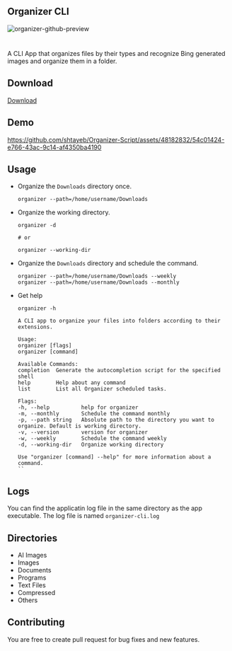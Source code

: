 ## Organizer CLI
![organizer-github-preview](https://github.com/shtayeb/Organizer-Script/assets/48182832/8bff8cee-c0de-45b4-ae17-9a76f2e9cd78)
#
A CLI App that organizes files by their types and recognize Bing generated images and organize them in a folder.

## Download 
[Download](https://github.com/shtayeb/Organizer-Script/releases)

## Demo
https://github.com/shtayeb/Organizer-Script/assets/48182832/54c01424-e766-43ac-9c14-af4350ba4190


## Usage
- Organize the `Downloads` directory once.
    ```shell
    organizer --path=/home/username/Downloads
    ```

- Organize the working directory.
    ```shell
    organizer -d

    # or

    organizer --working-dir
    ```

- Organize the `Downloads` directory and schedule the command.

    ```shell
    organizer --path=/home/username/Downloads --weekly
    organizer --path=/home/username/Downloads --monthly
    ```

- Get help
    ```shell
    organizer -h
    ```
    ```shell
    A CLI app to organize your files into folders according to their extensions.

    Usage:
    organizer [flags]
    organizer [command]

    Available Commands:
    completion  Generate the autocompletion script for the specified shell
    help        Help about any command
    list        List all Organizer scheduled tasks.

    Flags:
    -h, --help          help for organizer
    -m, --monthly       Schedule the command monthly
    -p, --path string   Absolute path to the directory you want to organize. Default is working directory.
    -v, --version       version for organizer
    -w, --weekly        Schedule the command weekly
    -d, --working-dir   Organize working directory

    Use "organizer [command] --help" for more information about a command.
    ``

## Logs
You can find the applicatin log file in the same directory as the app executable.
The log file is named `organizer-cli.log`

## Directories
- AI Images
- Images
- Documents
- Programs
- Text Files
- Compressed
- Others

## Contributing
You are free to create pull request for bug fixes and new features.
